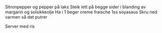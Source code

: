 Sitronpepper og pepper på laks
Steik lett på begge sider i blanding av margarin og solsikkeolje
Ha i 1 beger creme fraische
1ss soyasaus
Skru ned varmen så det putrer

Server med ris
